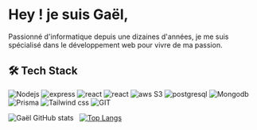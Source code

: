 # Hey ! je suis Gaël,

Passionné d'informatique depuis une dizaines d'années, je me
suis spécialisé dans le développement web pour vivre de ma
passion.

## 🛠 Tech Stack  

<p>   
   <img alt="Nodejs" src="https://img.shields.io/badge/Node.js-43853D?style=for-the-badge&logo=node.js&logoColor=white" />
   <img alt="express" src="https://img.shields.io/badge/Express.js-404D59?style=for-the-badge" />
   <img alt="react" src="https://img.shields.io/badge/React-20232A?style=for-the-badge&logo=react&logoColor=61DAFB" />
   <img alt="react" src="https://img.shields.io/badge/Nextjs-20232A?style=for-the-badge&logo=next&logoColor=61DAFB" />
   <img alt="aws S3" src="https://img.shields.io/badge/AWS S3-232F3E?style=for-the-badge&logo=amazon-aws&logoColor=white" />
   <img alt="postgresql" src="https://img.shields.io/badge/PostgreSQL-316192?style=for-the-badge&logo=postgresql&logoColor=white" />
   <img alt="Mongodb" src="https://img.shields.io/badge/MongoDB-4EA94B?style=for-the-badge&logo=mongodb&logoColor=white" />
   <img alt="Prisma" src="https://img.shields.io/badge/Prisma-3982CE?style=for-the-badge&logo=Prisma&logoColor=white" />
   <img alt="Tailwind css" src="https://img.shields.io/badge/Tailwind_CSS-38B2AC?style=for-the-badge&logo=tailwind-css&logoColor=white" />
   <img alt="GIT" src="https://img.shields.io/badge/GIT-E44C30?style=for-the-badge&logo=git&logoColor=white" />
</p>

![Gaël GitHub stats](https://github-readme-stats.vercel.app/api?username=GaelDuclocherRougelot&show_icons=true&theme=tokyonight) &nbsp; [![Top Langs](https://github-readme-stats.vercel.app/api/top-langs/?username=GaelDuclocherRougelot&size_weight=0.5&count_weight=0.5&layout=compact&theme=tokyonight)](https://github.com/GaelDuclocherRougelot/github-readme-stats)
